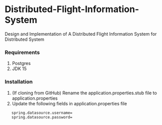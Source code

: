 # Distributed-Flight-Information-System
Design and Implementation of A Distributed Flight Information System for Distributed System


### Requirements
1. Postgres
2. JDK 15


### Installation
1. (If cloning from GitHub) Rename the application.properties.stub file to application.properties
2. Update the following fields in application.properties file
```
   spring.datasource.username=
   spring.datasource.password=
```